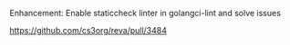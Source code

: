 Enhancement: Enable staticcheck linter in golangci-lint and solve issues

https://github.com/cs3org/reva/pull/3484